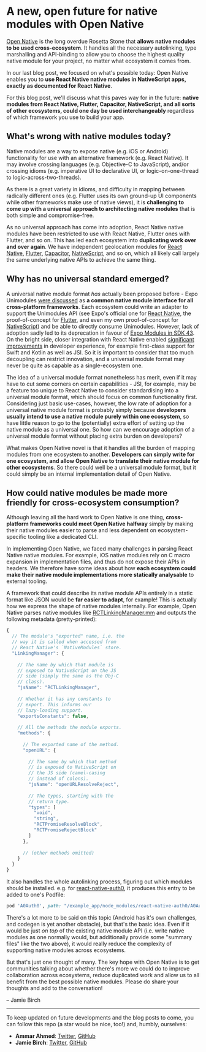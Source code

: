 # A new, open future for native modules with Open Native

[Open Native](https://github.com/OpenNative/open-native) is the long overdue Rosetta Stone that **allows native modules to be used cross-ecosystem**. It handles all the necessary autolinking, type marshalling and API-binding to allow you to choose the highest quality native module for your project, no matter what ecosystem it comes from.

In our last blog post, we focused on what's possible today: Open Native enables you to **use React Native native modules in NativeScript apps, exactly as documented for React Native**.

For this blog post, we'll discuss what this paves way for in the future: **native modules from React Native, Flutter, Capacitor, NativeScript, and all sorts of other ecosystems, could one day be used interchangeably** regardless of which framework you use to build your app.

## What's wrong with native modules today?

Native modules are a way to expose native (e.g. iOS or Android) functionality for use with an alternative framework (e.g. React Native). It may involve crossing languages (e.g. Objective-C to JavaScript), and/or crossing idioms (e.g. imperative UI to declarative UI, or logic-on-one-thread to logic-across-two-threads).

As there is a great variety in idioms, and difficulty in mapping between radically different ones (e.g. Flutter uses its own ground-up UI components while other frameworks make use of native views), it is **challenging to come up with a universal approach to architecting native modules** that is both simple and compromise-free.

As no universal approach has come into adoption, React Native native modules have been restricted to use with React Native, Flutter ones with Flutter, and so on. This has led each ecosystem into **duplicating work over and over again**. We have independent geolocation modules for [React Native](https://github.com/michalchudziak/react-native-geolocation), [Flutter](https://github.com/Baseflow/flutter-geolocator), [Capacitor](https://github.com/ionic-team/capacitor-plugins#readme), [NativeScript](https://github.com/NativeScript/nativescript-geolocation/issues), and so on, which all likely call largely the same underlying native APIs to achieve the same thing.

## Why has no universal standard emerged?

A universal native module format *has* actually been proposed before - Expo Unimodules [were discussed](https://twitter.com/emiltabakov/status/1156559183883526146) as **a common native module interface for all cross-platform frameworks**. Each ecosystem could write an adapter to support the Unimodules API (see Expo's official one for [React Native](https://github.com/expo/expo/tree/a2aad4ea6e9f327d03a9852102e18387420f3254/packages/%40unimodules/react-native-adapter), the proof-of-concept for [Flutter](https://github.com/expo/expo/tree/a2aad4ea6e9f327d03a9852102e18387420f3254/packages/expo-flutter-adapter), and even my own proof-of-concept for [NativeScript](https://github.com/nativescript-community/expo-nativescript/tree/main/packages/expo-nativescript-adapter)) and be able to directly consume Unimodules. However, lack of adoption sadly led to its deprecation in favour of [Expo Modules in SDK 43](https://blog.expo.dev/whats-new-in-expo-modules-infrastructure-7a7cdda81ebc). On the bright side, closer integration with React Native enabled [significant improvements](https://docs.expo.dev/modules/module-api/) in developer experience, for example first-class support for Swift and Kotlin as well as JSI. So it is important to consider that too much decoupling can restrict innovation, and a universal module format may never be quite as capable as a single-ecosystem one.

The idea of a universal module format nonetheless has merit, even if it may have to cut some corners on certain capabilities - JSI, for example, may be a feature too unique to React Native to consider standardising into a universal module format, which should focus on common functionality first. Considering just basic use-cases, however, the low rate of adoption for a universal native module format is probably simply because **developers usually intend to use a native module purely within one ecosystem**, so have little reason to go to the (potentially) extra effort of setting up the native module as a universal one. So how can we encourage adoption of a universal module format without placing extra burden on developers?

What makes Open Native novel is that it handles all the burden of mapping modules from one ecosystem to another. **Developers can simply write for one ecosystem, and allow Open Native to translate their native module for other ecosystems**. So there could well be a universal module format, but it could simply be an internal implementation detail of Open Native.

## How could native modules be made more friendly for cross-ecosystem consumption?

Although leaving all the hard work to Open Native is one thing, **cross-platform frameworks could meet Open Native halfway** simply by making their native modules easier to parse and less dependent on ecosystem-specific tooling like a dedicated CLI.

In implementing Open Native, we faced many challenges in parsing React Native native modules. For example, iOS native modules rely on C macro expansion in implementation files, and thus do not expose their APIs in headers. We therefore have some ideas about how **each ecosystem could make their native module implementations more statically analysable** to external tooling.

A framework that could describe its native module APIs entirely in a static format like JSON would be **far easier to adapt**, for example! This is actually how we express the shape of native modules internally. For example, Open Native parses native modules like [RCTLinkingManager.mm](https://github.com/facebook/react-native/blob/5744b219c75ab6c2963d962d07edd6bf2f733662/Libraries/LinkingIOS/RCTLinkingManager.mm#L95-L120) and outputs the following metadata (pretty-printed):

```js
{
  // The module's "exported" name, i.e. the
  // way it is called when accessed from
  // React Native's `NativeModules` store.
  "LinkingManager": {
  
    // The name by which that module is
    // exposed to NativeScript on the JS
    // side (simply the same as the Obj-C
    // class).
    "jsName": "RCTLinkingManager",
    
    // Whether it has any constants to
    // export. This informs our
    // lazy-loading support.
    "exportsConstants": false,
    
    // All the methods the module exports.
    "methods": {
    
      // The exported name of the method.
      "openURL": {
      
        // The name by which that method
        // is exposed to NativeScript on
        // the JS side (camel-casing
        // instead of colons).
        "jsName": "openURLResolveReject",
        
        // The types, starting with the
        // return type.
        "types": [
          "void",
          "string",
          "RCTPromiseResolveBlock",
          "RCTPromiseRejectBlock"
        ]
      },
      
      // (other methods omitted)
    }
  }
}
```

It also handles the whole autolinking process, figuring out which modules should be installed. e.g. for [react-native-auth0](https://github.com/auth0/react-native-auth0), it produces this entry to be added to one's Podfile:

```ruby
pod 'A0Auth0', path: "/example_app/node_modules/react-native-auth0/A0Auth0.podspec"
```

There's a lot more to be said on this topic (Android has it's own challenges, and codegen is yet another obstacle), but that's the basic idea. Even if it would be just *on top* of the existing native module API (i.e. write native modules as one normally would, but additionally provide some "summary files" like the two above), it would really reduce the complexity of supporting native modules across ecosystems.

But that's just one thought of many. The key hope with Open Native is to get communities talking about whether there's more we could do to improve collaboration across ecosystems, reduce duplicated work and allow us to all benefit from the best possible native modules. Please do share your thoughts and add to the conversation!

– Jamie Birch

---

To keep updated on future developments and the blog posts to come, you can follow this repo (a star would be nice, too!) and, humbly, ourselves:

- **Ammar Ahmed**: [Twitter](https://twitter.com/ammarahm_ed), [GitHub](https://github.com/ammarahm-ed)
- **Jamie Birch**: [Twitter](https://twitter.com/LinguaBrowse), [GitHub](https://github.com/shirakaba)

